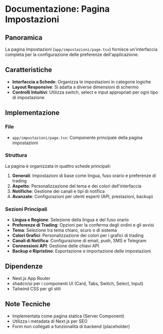 # Documentazione: Pagina Impostazioni

## Panoramica
La pagina Impostazioni (`app/impostazioni/page.tsx`) fornisce un'interfaccia completa per la configurazione delle preferenze dell'applicazione.

## Caratteristiche
- **Interfaccia a Schede**: Organizza le impostazioni in categorie logiche
- **Layout Responsive**: Si adatta a diverse dimensioni di schermo
- **Controlli Intuitivi**: Utilizza switch, select e input appropriati per ogni tipo di impostazione

## Implementazione

### File
- `app/impostazioni/page.tsx`: Componente principale della pagina impostazioni

### Struttura
La pagina è organizzata in quattro schede principali:
1. **Generali**: Impostazioni di base come lingua, fuso orario e preferenze di trading
2. **Aspetto**: Personalizzazione del tema e dei colori dell'interfaccia
3. **Notifiche**: Gestione dei canali e tipi di notifica
4. **Avanzate**: Configurazioni per utenti esperti (API, prestazioni, backup)

### Sezioni Principali
- **Lingua e Regione**: Selezione della lingua e del fuso orario
- **Preferenze di Trading**: Opzioni per la conferma degli ordini e gli avvisi
- **Tema**: Selezione tra tema chiaro, scuro o di sistema
- **Colori Grafici**: Personalizzazione dei colori per i grafici di trading
- **Canali di Notifica**: Configurazione di email, push, SMS e Telegram
- **Connessioni API**: Gestione delle chiavi API
- **Backup e Ripristino**: Esportazione e importazione delle impostazioni

## Dipendenze
- Next.js App Router
- shadcn/ui per i componenti UI (Card, Tabs, Switch, Select, Input)
- Tailwind CSS per gli stili

## Note Tecniche
- Implementata come pagina statica (Server Component)
- Utilizza i metadata di Next.js per SEO
- Form non collegati a funzionalità di backend (placeholder)

